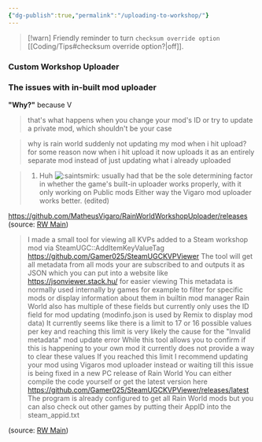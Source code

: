 ```yaml
---
{"dg-publish":true,"permalink":"/uploading-to-workshop/"}
---
```


> [!warn] Friendly reminder to turn `checksum override option` [[Coding/Tips#checksum override option?\|off]].
### Custom Workshop Uploader

### The issues with in-built mod uploader
**"Why?"**
 because V

> that's what happens when you change your mod's ID
> or try to update a private mod, which shouldn't be your case

> why is rain world suddenly not updating my mod when i hit upload? for some reason now when i hit upload it now uploads it as an entirely separate mod instead of just updating what i already uploaded

> 1. Huh ![:saintsmirk:](https://cdn.discordapp.com/emojis/951914063720513596.webp?size=44) usually had that be the sole determining factor in whether the game's built-in uploader works properly, with it only working on Public mods Either way the Vigaro mod uploader works better. (edited)

https://github.com/MatheusVigaro/RainWorldWorkshopUploader/releases
(source: [RW Main](https://discord.com/channels/291184728944410624/838185248981385256/1080334872364732526))

> I made a small tool for viewing all KVPs added to a Steam workshop mod via SteamUGC::AddItemKeyValueTag
> https://github.com/Gamer025/SteamUGCKVPViewer
> The tool will get all metadata from all mods your are subscribed to and outputs it as JSON which you can put into a website like https://jsonviewer.stack.hu/ for easier viewing
> This metadata is normally used internally by games for example to filter for specific mods or display information about them in builtin mod manager 
> Rain World also has multiple of these fields but currently only uses the ID field for mod updating (modinfo.json is used by Remix to display mod data)
> It currently seems like there is a limit to 17 or 16 possible values per key and reaching this limit is very likely the cause for the "Invalid metadata" mod update error
> While this tool allows you to confirm if this is happening to your own mod it currently does not provide a way to clear these values
> If you reached this limit I recommend updating your mod using Vigaros mod uploader instead or waiting till this issue is being fixed in a new PC release of Rain World
> You can either compile the code yourself or get the latest version here https://github.com/Gamer025/SteamUGCKVPViewer/releases/latest
> The program is already configured to get all Rain World mods but you can also check out other games by putting their AppID into the steam_appid.txt

(source: [RW Main](https://discord.com/channels/291184728944410624/838185248981385256/1147616659624964148))
